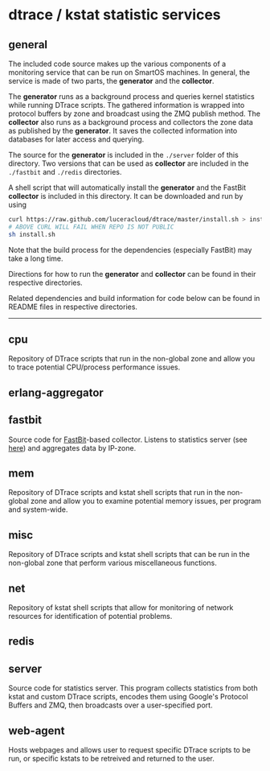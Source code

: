 dtrace / kstat statistic services
=================================


general
-------

The included code source makes up the various components of a monitoring service that can be run on SmartOS machines. In general, the service is made of two parts, the __generator__ and the __collector__.

The __generator__ runs as a background process and queries kernel statistics while running DTrace scripts. The gathered information is wrapped into protocol buffers by zone and broadcast using the ZMQ publish method. The __collector__ also runs as a background process and collectors the zone data as published by the __generator__. It saves the collected information into databases for later access and querying.

The source for the __generator__ is included in the `./server` folder of this directory. Two versions that can be used as __collector__ are included in the `./fastbit` and `./redis` directories. 

A shell script that will automatically install the __generator__ and the FastBit __collector__ is included in this directory. It can be downloaded and run by using 
```bash
curl https://raw.github.com/luceracloud/dtrace/master/install.sh > install.sh
# ABOVE CURL WILL FAIL WHEN REPO IS NOT PUBLIC
sh install.sh
```
Note that the build process for the dependencies (especially FastBit) may take a long time.

Directions for how to run the __generator__ and __collector__ can be found in their respective directories.


Related dependencies and build information for code below can be found in README files in respective directories.
___

cpu
---
Repository of DTrace scripts that run in the non-global zone and allow you to trace potential CPU/process performance issues.

erlang-aggregator
-----------------


fastbit
-------
Source code for [FastBit](https://sdm.lbl.gov/fastbit/)-based collector. Listens to statistics server (see [here](#server)) and aggregates data by IP-zone.

mem
---
Repository of DTrace scripts and kstat shell scripts that run in the non-global zone and allow you to examine potential memory issues, per program and system-wide.

misc
----
Repository of DTrace scripts and kstat shell scripts that can be run in the non-global zone that perform various miscellaneous functions. 

net
---
Repository of kstat shell scripts that allow for monitoring of network resources for identification of potential problems.

redis
-----

server
------
Source code for statistics server. This program collects statistics from both kstat and custom DTrace scripts, encodes them using Google's Protocol Buffers and ZMQ, then broadcasts over a user-specified port.

web-agent
---------
Hosts webpages and allows user to request specific DTrace scripts to be run, or specific kstats to be retreived and returned to the user.

